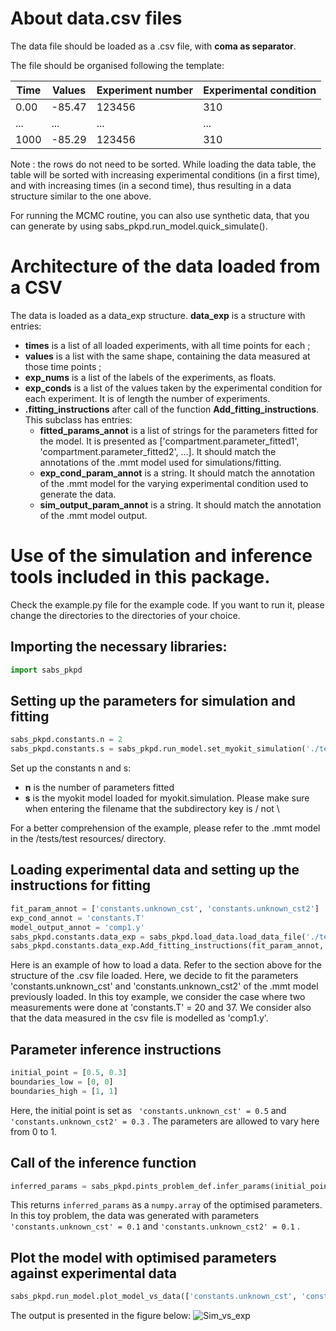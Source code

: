 # About data.csv files

The data file should be loaded as a .csv file, with <strong>coma as separator</strong>.

The file should be organised following the template:

| Time | Values | Experiment number | Experimental condition |
| ---- | ------ | ----------------- | ---------------------- | 
|0.00  | -85.47 |123456|310|
|... |...|...|...|...|
|1000  | -85.29 |123456|310

Note : the rows do not need to be sorted. While loading the data table, the table will be sorted with increasing experimental conditions (in a first time), and with increasing times (in a second time), thus resulting in a data structure similar to the one above.

For running the MCMC routine, you can also use synthetic data, that you can generate by using sabs_pkpd.run_model.quick_simulate().


# Architecture of the data loaded from a CSV

The data is loaded as a data_exp structure. <strong>data_exp</strong> is a structure with entries:
  - <strong>times</strong> is a list of all loaded experiments, with all time points for each ;
  - <strong>values</strong> is a list with the same shape, containing the data measured at those time points ;
  - <strong>exp_nums</strong> is a list of the labels of the experiments, as floats.
  - <strong>exp_conds</strong> is a list of the values taken by the experimental condition for each experiment. It is of length the number of experiments.
  - <strong>.fitting_instructions</strong> after call of the function <strong>Add_fitting_instructions</strong>. This subclass has entries:
    - <strong>fitted_params_annot</strong> is a list of strings for the parameters fitted for the model. It is presented as ['compartment.parameter_fitted1', 'compartment.parameter_fitted2', ...]. It should match the annotations of the .mmt model used for simulations/fitting.
    - <strong>exp_cond_param_annot</strong> is a string. It should match the annotation of the .mmt model for the varying experimental condition used to generate the data.
    - <strong>sim_output_param_annot</strong> is a string. It should match the annotation of the .mmt model output.

# Use of the simulation and inference tools included in this package.

Check the example.py file for the example code. If you want to run it, please change the directories to the directories of your choice. 

##  Importing the necessary libraries:

```python
import sabs_pkpd
```

## Setting up the parameters for simulation and fitting
```python
sabs_pkpd.constants.n = 2
sabs_pkpd.constants.s = sabs_pkpd.run_model.set_myokit_simulation('./tests/test resources/pints_problem_def_test.mmt')
```
Set up the constants n and s:
  - <strong>n</strong> is the number of parameters fitted
  - <strong>s</strong> is the myokit model loaded for myokit.simulation. Please make sure when entering the filename that the subdirectory key is / not \

For a better comprehension of the example, please refer to the .mmt model in the /tests/test resources/ directory.

## Loading experimental data and setting up the instructions for fitting
```python
fit_param_annot = ['constants.unknown_cst', 'constants.unknown_cst2']
exp_cond_annot = 'constants.T'
model_output_annot = 'comp1.y'
sabs_pkpd.constants.data_exp = sabs_pkpd.load_data.load_data_file('./tests/test resources/load_data_test.csv')
sabs_pkpd.constants.data_exp.Add_fitting_instructions(fit_param_annot, exp_cond_annot, model_output_annot)
```
Here is an example of how to load a data. Refer to the section above for the structure of the .csv file loaded. Here, we decide to fit the parameters 'constants.unknown_cst' and 'constants.unknown_cst2' of the .mmt model previously loaded. 
In this toy example, we consider the case where two measurements were done at 'constants.T' = 20 and 37.
We consider also that the data measured in the csv file is modelled as 'comp1.y'.

## Parameter inference instructions
```python
initial_point = [0.5, 0.3]
boundaries_low = [0, 0]
boundaries_high = [1, 1]
```
Here, the initial point is set as ``` 'constants.unknown_cst' = 0.5``` and ```'constants.unknown_cst2' = 0.3``` . 
The parameters are allowed to vary here from 0 to 1.

## Call of the inference function
```python
inferred_params = sabs_pkpd.pints_problem_def.infer_params(initial_point, sabs_pkpd.constants.data_exp, boundaries_low, boundaries_high)
```
This returns ```inferred_params``` as a ```numpy.array``` of the optimised parameters. In this toy problem, the data was generated with parameters ``` 'constants.unknown_cst' = 0.1``` and ```'constants.unknown_cst2' = 0.1``` . 

## Plot the model with optimised parameters against experimental data
```python
sabs_pkpd.run_model.plot_model_vs_data(['constants.unknown_cst', 'constants.unknown_cst2'], inferred_params, sabs_pkpd.constants.data_exp, sabs_pkpd.constants.s)
```
The output is presented in the figure below:
![Sim_vs_exp](./Example_plot_exp_vs_sim.png)
